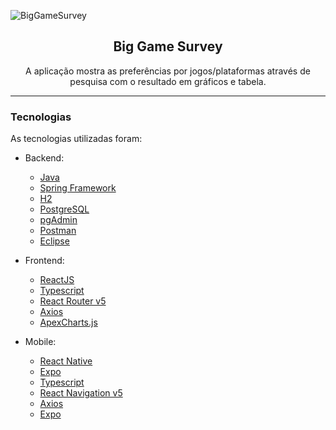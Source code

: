 ![BigGameSurvey](https://camo.githubusercontent.com/16b989e9b58fa58537c5692c507ff9c1fc269ced47984779937584b221fd042a/68747470733a2f2f696b2e696d6167656b69742e696f2f323765776f78737373652f636f6c6c6167656d5f5344535f4c71477438694e6e582e706e67)

<h2 align="center">Big Game Survey</h2>


<p align="center">A aplicação mostra as preferências por jogos/plataformas através de pesquisa com o resultado em gráficos e tabela.</p>

---

### Tecnologias
As tecnologias utilizadas foram:

-   Backend:
    
    -   [Java](https://www.java.com/pt_BR/)
    -   [Spring Framework](https://spring.io/projects/spring-framework)
    -   [H2](https://www.h2database.com/html/main.html)
    -   [PostgreSQL](https://www.postgresql.org/)
    -   [pgAdmin](https://www.pgadmin.org/)
    -   [Postman](https://www.postman.com/)
    -   [Eclipse](https://www.eclipse.org/downloads/)
    
-   Frontend:
    
    -   [ReactJS](https://reactjs.org/)
    -   [Typescript](https://www.typescriptlang.org/)
    -   [React Router v5](https://github.com/ReactTraining/react-router)
    -   [Axios](https://github.com/axios/axios)
    -   [ApexCharts.js](https://apexcharts.com/)
    
-   Mobile:
    
    -   [React Native](https://reactnative.dev/)
    -   [Expo](https://expo.io/)
    -   [Typescript](https://www.typescriptlang.org/)
    -   [React Navigation v5](https://reactnavigation.org/)
    -   [Axios](https://github.com/axios/axios)
    -   [Expo](https://expo.io/)
